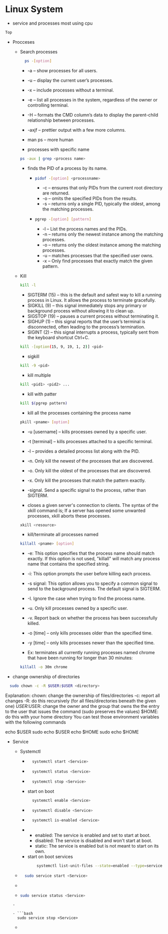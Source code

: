 # Linux System
- service and processes most using cpu

```bash
Top 
```
- Procceses
  -  Search processes
      ```bash
        ps -[option]
      ```
        - -a – show processes for all users.
        - -u – display the current user’s processes.
        - -x – include processes without a terminal.
        - -e – list all processes in the system, regardless of the owner or controlling terminal. 
        - -H – formats the CMD column’s data to display the parent-child relationship between processes.
        - -axjf – prettier output with a few more columns.
        - man ps – more human
      
      - processes with specific name
      ```bash
      ps -aux | grep <process name>
      ```
      - finds the PID of a process by its name.
        - ```bash
          pidof -[option] <processname>
          ```
          - -c – ensures that only PIDs from the current root directory are returned.
          - -o – omits the specified PIDs from the results.
          - -s – returns only a single PID, typically the oldest, among the matching processes.
      
      
        - ```bash
          pgrep -[option] [pattern]
          ```
          - -l – List the process names and the PIDs.
          - -n – returns only the newest instance among the matching processes. 
          - -o – returns only the oldest instance among the matching processes.
          - -u – matches processes that the specified user owns.
          - -x – Only find processes that exactly match the given pattern.


  - Kill
    ```bash
    kill -l
    ```
      - SIGTERM (15) – this is the default and safest way to kill a running process in Linux. It allows the process to terminate gracefully.
      - SIGKILL (9) – this signal immediately stops any primary or background process without allowing it to clean up.
      - SIGSTOP (19) – pauses a current process without terminating it.
      - SIGHUP (1) – this signal reports that the user’s terminal is disconnected, often leading to the process’s termination.
      - SIGINT (2) – this signal interrupts a process, typically sent from the keyboard shortcut Ctrl+C.

    ```bash
    kill -[option(15, 9, 19, 1, 2)] <pid>
    ```
    - sigkill
    ```bash
    kill -9 <pid>
    ```

    - kill multiple
    ```bash
    kill <pid1> <pid2> ...
    ```

    - kill with patter
    ```bash
    kill $(pgrep pattern)
    ```

    - kill all the processes containing the process name <pname>
    ```bash
    pkill <pname> [option]
    ```
      - -u [username] – kills processes owned by a specific user.
      - -t [terminal] – kills processes attached to a specific terminal.
      - -l – provides a detailed process list along with the PID.
      - -n. Only kill the newest of the processes that are discovered.
      - -o. Only kill the oldest of the processes that are discovered.
      - -x. Only kill the processes that match the pattern exactly.
      - -signal. Send a specific signal to the process, rather than SIGTERM.

    - closes a given server's connection to clients. The syntax of the xkill command is;
    If a server has opened some unwanted processes, xkill aborts these processes.
    ```bash
    xkill <resource>
    ```

    - kill/terminate all processes named <pname>
    ```bash
    killall <pname> [option]
    ```
    - -e: This option specifies that the process name should match exactly. If this option is not used, "killall" will match any process name that contains the specified string.
    - -i: This option prompts the user before killing each process.
    - -s signal: This option allows you to specify a common signal to send to the background process. The default signal is SIGTERM.
    - -I. Ignore the case when trying to find the process name.
    - -u. Only kill processes owned by a specific user.
    - -v. Report back on whether the process has been successfully killed.
    - -o [time] – only kills processes older than the specified time.
    - -y [time] – only kills processes newer than the specified time.

    - Ex: terminates all currently running processes named chrome that have been running for longer than 30 minutes:
    ```bash
    killall -o 30m chrome
    ```
- change ownership of directories
```bash
  sudo chown -c -R $USER:$USER <directory>
```
Explanation:
chown: change the ownership of files/directories
-c: report all changes
-R: do this recursively (for all files/directories beneath the given one)
$USER:$USER: change the owner and the group that owns the the entry to the user that issues the command (sudo preserves the values)
$HOME: do this with your home directory
You can test those environment variables with the following commands

echo $USER
sudo echo $USER
echo $HOME
sudo echo $HOME


- Service
  - Systemctl
    - ```bash 
        systemctl start <Service> 
      ```
    - ```bash 
        systemctl status <Service> 
      ```
    - ```bash 
        systemctl stop <Service> 
      ```
    - start on boot 
      ```bash 
        systemctl enable <Service> 
      ```
    - ```bash 
        systemctl disable <Service> 
      ```
    - ```bash 
        systemctl is-enabled <Service>
      ```
    - 
        - enabled: The service is enabled and set to start at boot.
        - disabled: The service is disabled and won't start at boot.
        - static: The service is enabled but is not meant to start on its own.
    - start on boot services 
      ```bash 
          systemctl list-unit-files --state=enabled --type=service
      ```

  - ```bash 
      sudo service start <Service>
    ```
  - 

  - ```bash 
    sudo service status <Service>
  ```
  - 

  - ```bash 
    sudo service stop <Service>
  ```
  - 

